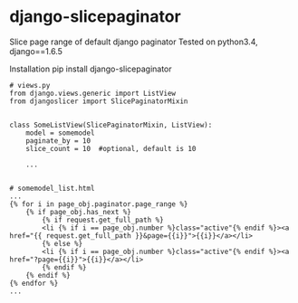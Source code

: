 # django-slicepaginator

Slice page range of default django paginator
Tested on python3.4, django==1.6.5

Installation
    pip install django-slicepaginator

    # views.py
    from django.views.generic import ListView
    from djangoslicer import SlicePaginatorMixin

    
    class SomeListView(SlicePaginatorMixin, ListView):
        model = somemodel
        paginate_by = 10
        slice_count = 10  #optional, default is 10
        
        ...
    
    
    # somemodel_list.html
    ...
    {% for i in page_obj.paginator.page_range %} 
        {% if page_obj.has_next %}	
            {% if request.get_full_path %}
            <li {% if i == page_obj.number %}class="active"{% endif %}><a href="{{ request.get_full_path }}&page={{i}}">{{i}}</a></li>
            {% else %}
            <li {% if i == page_obj.number %}class="active"{% endif %}><a href="?page={{i}}">{{i}}</a></li>	
            {% endif %}
        {% endif %}
    {% endfor %} 
    ...
